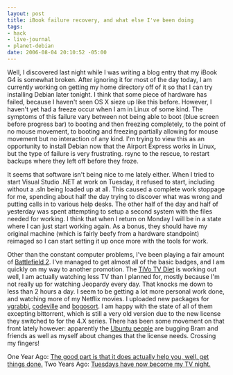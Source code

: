 ```yaml
--- 
layout: post
title: iBook failure recovery, and what else I've been doing
tags: 
- hack
- live-journal
- planet-debian
date: 2006-08-04 20:10:52 -05:00
---
```

Well, I discovered last night while I was writing a blog entry that my iBook G4 is somewhat broken.  After ignoring it for most of the day today, I am currently working on getting my home directory off of it so that I can try installing Debian later tonight.  I think that some piece of hardware has failed, because I haven't seen OS X sieze up like this before.  However, I haven't yet had a freeze occur when I am in Linux of some kind.  The symptoms of this failure vary between not being able to boot (blue screen before progress bar) to booting and then freezing completely, to the point of no mouse movement, to booting and freezing partially allowing for mouse movement but no interaction of any kind.  I'm trying to view this as an opportunity to install Debian now that the Airport Express works in Linux, but the type of failure is very frustrating.  rsync to the rescue, to restart backups where they left off before they froze.

It seems that software isn't being nice to me lately either.  When I tried to start Visual Studio .NET at work on Tuesday, it refused to start, including without a .sln being loaded up at all.  This caused a complete work stoppage for me, spending about half the day trying to discover what was wrong and putting calls in to various help desks.  The other half of the day and half of yesterday was spent attempting to setup a second system with the files needed for working.  I think that when I return on Monday I will be in a state where I can just start working again.  As a bonus, they should have my original machine (which is fairly beefy from a hardware standpoint) reimaged so I can start setting it up once more with the tools for work.

Other than the constant computer problems, I've been playing a fair amount of <a href="http://bf2s.com/player/60044300/">Battlefield 2</a>.   I've managed to get almost all of the basic badges, and I am quickly on my way to another promotion. The <a href="http://base0.net/archives/210-On-the-Varied-Use-of-Free-Time.html">TiVo TV Diet</a> is working out well, I am actually watching less TV than I planned for, mostly because I'm not really up for watching Jeopardy every day.  That knocks me down to less than 2 hours a day.  I seem to be getting a lot more personal work done, and watching more of my Netflix movies.   I uploaded new packages for <a href="http://packages.debian.org/vgrabbj">vgrabbj</a>, <a href="http://packages.debian.org/codeville">codeville</a> and <a href="http://packages.debian.org/bogosort">bogosort</a>.  I am happy with the state of all of them excepting bittorrent, which is still a very old version due to the new license they switched to for the 4.X series.  There has been some movement on that front lately however: apparently the <a href="http://thread.gmane.org/gmane.linux.ubuntu.devel/19469/focus=19469">Ubuntu people</a> are bugging Bram and friends as well as myself about changes that the license needs.  Crossing my fingers!

One Year Ago: <a href="http://base0.net/archives/61-Book-Getting-Things-Done.html">The good part is that it does actually help you, well, get things done.</a>
Two Years Ago: <a href="http://base0.net/archives/99-Tuesdays-have-a-new-name.html">Tuesdays have now become my TV night.</a>
